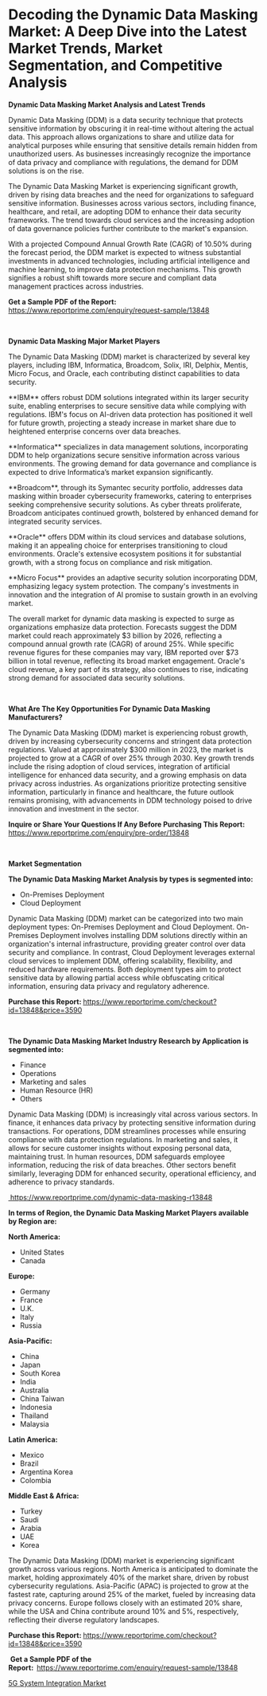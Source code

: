 <p><h1>Decoding the Dynamic Data Masking Market: A Deep Dive into the Latest Market Trends, Market Segmentation, and Competitive Analysis</h1></p><p><strong>Dynamic Data Masking Market Analysis and Latest Trends</strong></p>
<p><p>Dynamic Data Masking (DDM) is a data security technique that protects sensitive information by obscuring it in real-time without altering the actual data. This approach allows organizations to share and utilize data for analytical purposes while ensuring that sensitive details remain hidden from unauthorized users. As businesses increasingly recognize the importance of data privacy and compliance with regulations, the demand for DDM solutions is on the rise.</p><p>The Dynamic Data Masking Market is experiencing significant growth, driven by rising data breaches and the need for organizations to safeguard sensitive information. Businesses across various sectors, including finance, healthcare, and retail, are adopting DDM to enhance their data security frameworks. The trend towards cloud services and the increasing adoption of data governance policies further contribute to the market's expansion. </p><p>With a projected Compound Annual Growth Rate (CAGR) of 10.50% during the forecast period, the DDM market is expected to witness substantial investments in advanced technologies, including artificial intelligence and machine learning, to improve data protection mechanisms. This growth signifies a robust shift towards more secure and compliant data management practices across industries.</p></p>
<p><strong>Get a Sample PDF of the Report:&nbsp;</strong> <a href="https://www.reportprime.com/enquiry/request-sample/13848?utm_campaign=3570&utm_medium=2&utm_source=Github&utm_content=ia&utm_term=20032025&utm_id=dynamic-data-masking">https://www.reportprime.com/enquiry/request-sample/13848</a></p>
<p>&nbsp;</p>
<p><strong>Dynamic Data Masking Major Market Players</strong></p>
<p><p>The Dynamic Data Masking (DDM) market is characterized by several key players, including IBM, Informatica, Broadcom, Solix, IRI, Delphix, Mentis, Micro Focus, and Oracle, each contributing distinct capabilities to data security.</p><p>**IBM** offers robust DDM solutions integrated within its larger security suite, enabling enterprises to secure sensitive data while complying with regulations. IBM's focus on AI-driven data protection has positioned it well for future growth, projecting a steady increase in market share due to heightened enterprise concerns over data breaches.</p><p>**Informatica** specializes in data management solutions, incorporating DDM to help organizations secure sensitive information across various environments. The growing demand for data governance and compliance is expected to drive Informatica’s market expansion significantly.</p><p>**Broadcom**, through its Symantec security portfolio, addresses data masking within broader cybersecurity frameworks, catering to enterprises seeking comprehensive security solutions. As cyber threats proliferate, Broadcom anticipates continued growth, bolstered by enhanced demand for integrated security services.</p><p>**Oracle** offers DDM within its cloud services and database solutions, making it an appealing choice for enterprises transitioning to cloud environments. Oracle's extensive ecosystem positions it for substantial growth, with a strong focus on compliance and risk mitigation.</p><p>**Micro Focus** provides an adaptive security solution incorporating DDM, emphasizing legacy system protection. The company's investments in innovation and the integration of AI promise to sustain growth in an evolving market.</p><p>The overall market for dynamic data masking is expected to surge as organizations emphasize data protection. Forecasts suggest the DDM market could reach approximately $3 billion by 2026, reflecting a compound annual growth rate (CAGR) of around 25%. While specific revenue figures for these companies may vary, IBM reported over $73 billion in total revenue, reflecting its broad market engagement. Oracle's cloud revenue, a key part of its strategy, also continues to rise, indicating strong demand for associated data security solutions.</p></p>
<p>&nbsp;</p>
<p><strong>What Are The Key Opportunities For Dynamic Data Masking Manufacturers?</strong></p>
<p><p>The Dynamic Data Masking (DDM) market is experiencing robust growth, driven by increasing cybersecurity concerns and stringent data protection regulations. Valued at approximately $300 million in 2023, the market is projected to grow at a CAGR of over 25% through 2030. Key growth trends include the rising adoption of cloud services, integration of artificial intelligence for enhanced data security, and a growing emphasis on data privacy across industries. As organizations prioritize protecting sensitive information, particularly in finance and healthcare, the future outlook remains promising, with advancements in DDM technology poised to drive innovation and investment in the sector.</p></p>
<p><strong>Inquire or Share Your Questions If Any Before Purchasing This Report:</strong> <a href="https://www.reportprime.com/enquiry/pre-order/13848?utm_campaign=3570&utm_medium=2&utm_source=Github&utm_content=ia&utm_term=20032025&utm_id=dynamic-data-masking">https://www.reportprime.com/enquiry/pre-order/13848</a></p>
<p>&nbsp;</p>
<p><strong>Market Segmentation</strong></p>
<p><strong>The Dynamic Data Masking Market Analysis by types is segmented into:</strong></p>
<p><ul><li>On-Premises Deployment</li><li>Cloud Deployment</li></ul></p>
<p><p>Dynamic Data Masking (DDM) market can be categorized into two main deployment types: On-Premises Deployment and Cloud Deployment. On-Premises Deployment involves installing DDM solutions directly within an organization's internal infrastructure, providing greater control over data security and compliance. In contrast, Cloud Deployment leverages external cloud services to implement DDM, offering scalability, flexibility, and reduced hardware requirements. Both deployment types aim to protect sensitive data by allowing partial access while obfuscating critical information, ensuring data privacy and regulatory adherence.</p></p>
<p><strong>Purchase this Report:&nbsp;</strong><a href="https://www.reportprime.com/checkout?id=13848&price=3590&utm_campaign=3570&utm_medium=2&utm_source=Github&utm_content=ia&utm_term=20032025&utm_id=dynamic-data-masking">https://www.reportprime.com/checkout?id=13848&price=3590</a></p>
<p>&nbsp;</p>
<p><strong>The Dynamic Data Masking Market Industry Research by Application is segmented into:</strong></p>
<p><ul><li>Finance</li><li>Operations</li><li>Marketing and sales</li><li>Human Resource (HR)</li><li>Others</li></ul></p>
<p><p>Dynamic Data Masking (DDM) is increasingly vital across various sectors. In finance, it enhances data privacy by protecting sensitive information during transactions. For operations, DDM streamlines processes while ensuring compliance with data protection regulations. In marketing and sales, it allows for secure customer insights without exposing personal data, maintaining trust. In human resources, DDM safeguards employee information, reducing the risk of data breaches. Other sectors benefit similarly, leveraging DDM for enhanced security, operational efficiency, and adherence to privacy standards.</p></p>
<p><a href="https://www.reportprime.com/dynamic-data-masking-r13848?utm_campaign=3570&utm_medium=2&utm_source=Github&utm_content=ia&utm_term=20032025&utm_id=dynamic-data-masking">&nbsp;https://www.reportprime.com/dynamic-data-masking-r13848</a></p>
<p><strong>In terms of Region, the Dynamic Data Masking Market Players available by Region are:</strong></p>
<p>
    <p> <strong> North America: </strong>
        <ul>
            <li>United States</li>
            <li>Canada</li>
        </ul>
        </p> 
    <p> <strong> Europe: </strong>
        <ul>
            <li>Germany</li>
            <li>France</li>
            <li>U.K.</li>
            <li>Italy</li>
            <li>Russia</li>
        </ul>
        </p> 
    <p> <strong> Asia-Pacific: </strong>
        <ul>
            <li>China</li>
            <li>Japan</li>
            <li>South Korea</li>
            <li>India</li>
            <li>Australia</li>
            <li>China Taiwan</li>
            <li>Indonesia</li>
            <li>Thailand</li>
            <li>Malaysia</li>
        </ul>
        </p> 
    <p> <strong> Latin America: </strong>
        <ul>
            <li>Mexico</li>
            <li>Brazil</li>
            <li>Argentina Korea</li>
            <li>Colombia</li>
        </ul>
        </p> 
    <p> <strong> Middle East & Africa: </strong>
        <ul>
            <li>Turkey</li>
            <li>Saudi</li>
            <li>Arabia</li>
            <li>UAE</li>
            <li>Korea</li>
        </ul>
    </p>
    </p>
<p><p>The Dynamic Data Masking (DDM) market is experiencing significant growth across various regions. North America is anticipated to dominate the market, holding approximately 40% of the market share, driven by robust cybersecurity regulations. Asia-Pacific (APAC) is projected to grow at the fastest rate, capturing around 25% of the market, fueled by increasing data privacy concerns. Europe follows closely with an estimated 20% share, while the USA and China contribute around 10% and 5%, respectively, reflecting their diverse regulatory landscapes.</p></p>
<p><strong>Purchase this Report: </strong><a href="https://www.reportprime.com/checkout?id=13848&price=3590&utm_campaign=3570&utm_medium=2&utm_source=Github&utm_content=ia&utm_term=20032025&utm_id=dynamic-data-masking">https://www.reportprime.com/checkout?id=13848&price=3590</a></p>
<p>&nbsp;<strong>Get a Sample PDF of the Report:&nbsp;&nbsp;</strong><a href="https://www.reportprime.com/enquiry/request-sample/13848?utm_campaign=3570&utm_medium=2&utm_source=Github&utm_content=ia&utm_term=20032025&utm_id=dynamic-data-masking">https://www.reportprime.com/enquiry/request-sample/13848</a></p>
<p><strong></strong></p>
<p><p><a href="https://github.com/naomaroaoonv/Market-Research-Report-List-1/blob/main/5g-system-integration-market.md?utm_campaign=3570&utm_medium=2&utm_source=Github&utm_content=ia&utm_term=20032025&utm_id=dynamic-data-masking">5G System Integration Market</a></p></p>